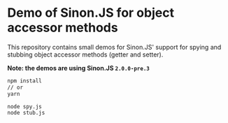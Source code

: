 # Demo of Sinon.JS for object accessor methods

This repository contains small demos for Sinon.JS' support for spying and stubbing object accessor methods (getter and setter).

**Note: the demos are using Sinon.JS `2.0.0-pre.3`**

```bash
npm install 
// or
yarn

node spy.js
node stub.js
```